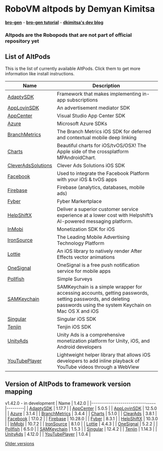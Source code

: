 # RoboVM altpods by Demyan Kimitsa
[**bro-gen**](https://github.com/dkimitsa/robovm-bro-gen) -
[**bro-gen tutorial**](https://dkimitsa.github.io/2017/10/19/bro-gen-tutorial/) -
[**dkimitsa's dev blog**](https://dkimitsa.github.io/)

### Altpods are the Robopods that are not part of official repository yet


## List of AltPods

This is the list of currently available AltPods. Click them to get more information like install instructions.

| Name                             | Description                                                                                                                                                        |
|----------------------------------|--------------------------------------------------------------------------------------------------------------------------------------------------------------------|
| [AdaptySDK](adapty/)             | Framework that makes implementing in-app subscriptions                                                                                                             |
| [AppLovinSDK](applovinsdk/)      | An advertisement mediator SDK                                                                                                                                      |
| [AppCenter](appcenter/)          | Visual Studio App Center SDK                                                                                                                                       |
| [Azure](azure/)                  | Microsoft Azure SDKs                                                                                                                                               |
| [BranchMetrics](branchmetrics/)  | The Branch Metrics iOS SDK for deferred and contextual mobile deep linking                                                                                         |
| [Charts](charts/)                | Beautiful charts for iOS/tvOS/OSX! The Apple side of the crossplatform MPAndroidChart.                                                                             |
| [CleverAdsSolutions](cleverads/) | Clever Ads Solutions iOS SDK                                                                                                                                       |
| [Facebook](facebook/)            | Used to integrate the Facebook Platform with your iOS & tvOS apps                                                                                                  |
| [Firebase](firebase/)            | Firebase (analytics, databases, mobile ads)                                                                                                                        |
| [Fyber](fyber/)                  | Fyber Markertplace                                                                                                                                                 |
| [HelpShiftX](helpshift/)         | Deliver a superior customer service experience at a lower cost with Helpshift’s AI-powered messaging platform.                                                     |
| [InMobi](inmobi/)                | Monetization SDK for iOS                                                                                                                                           |
| [IronSource](ironsource/)        | The Leading Mobile Advertising Technology Platform                                                                                                                 |
| [Lottie](lottie/)                | An iOS library to natively render After Effects vector animations                                                                                                  |
| [OneSignal](onesignal/)          | OneSignal is a free push notification service for mobile apps                                                                                                      |
| [Pollfish](pollfish/)            | Simple Surveys                                                                                                                                                     |
| [SAMKeychain](samkeychain/)      | SAMKeychain is a simple wrapper for accessing accounts, getting passwords, setting passwords, and deleting passwords using the system Keychain on Mac OS X and iOS |
| [Singular](singular/)            | Singular iOS SDK                                                                                                                                                   |
| [Tenjin](tenjin/)                | Tenjin iOS SDK                                                                                                                                                     |
| [UnityAds](unitryads/)           | Unity Ads is a comprehensive monetization platform for Unity, iOS, and Android developers                                                                          |
| [YouTubePlayer](youtube/)        | Lightweight helper library that allows iOS developers to add inline playback of YouTube videos through a WebView                                                   |


## Version of AltPods to framework version mapping

v1.42.0 - in development
| Name                            | 1.42.0  |
|---------------------------------|---------|
| [AdaptySDK](adapty/)            | 1.17.7  |
| [AppCenter](appcenter/)         | 5.0.5   |
| [AppLovinSDK](applovinsdk/)     | 12.5.0  |
| [Azure](azure/)                 | 3.1.4   |
| [BranchMetrics](branchmetrics/) | 3.4.4   |
| [Charts](charts/)               | 5.1.0   |
| [ClearAds](cleverads/)          | 3.8.1   |
| [Facebook](facebook/)           | 17.0.2  |
| [Firebase](firebase/)           | 10.28.0 |
| [Fyber](fyber/)                 | 8.3.1   |
| [HelpShiftX](helpshift/)        | 10.3.0  |
| [InMobi](inmobi/)               | 10.7.2  |
| [IronSource](ironsource/)       | 8.1.0   |
| [Lottie](lottie/)               | 4.4.3   |
| [OneSignal](onesignal/)         | 5.2.2   |
| [Pollfish](pollfish/)           | 6.5.0   |
| [SAMKeychain](samkeychain/)     | 1.5.3   |
| [Singular](singular/)           | 12.4.2  |
| [Tenjin](tenjin/)               | 1.14.3  |
| [UnityAds](unityads/)           | 4.12.0  |
| [YouTubePlayer](youtube/)       | 1.0.4   |

[Older versions](CHANGELOG.md)